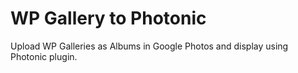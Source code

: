 # WP Gallery to Photonic

Upload WP Galleries as Albums in Google Photos and display using Photonic plugin.
